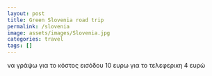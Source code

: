 ```yaml
---
layout: post
title: Green Slovenia road trip 
permalink: /slovenia
image: assets/images/Slovenia.jpg
categories: travel
tags: []
---
```


να γράψω για το κόστος εισόδου 10 ευρω για το τελεφερικη 4 ευρώ 
